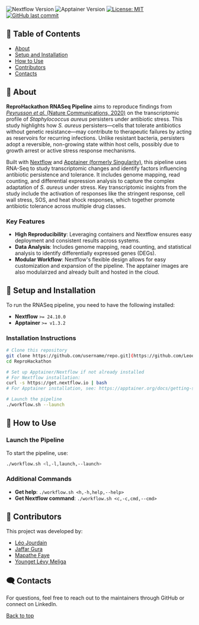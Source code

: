 <a name="top"></a>

![Nextflow Version](https://img.shields.io/badge/Nextflow-24.10-brightgreen)
![Apptainer Version](https://img.shields.io/badge/Apptainer-1.3.2-blue)
[![License: MIT](https://img.shields.io/badge/License-MIT-yellow.svg)](https://github.com/LeoooJR/ReproHackathon/blob/main/LICENSE.md)
[![GitHub last commit](https://img.shields.io/github/last-commit/LeoooJR/ReproHackathon)](#)

## 📑 Table of Contents
- [About](#about)
- [Setup and Installation](#setup-and-installation)
- [How to Use](#how-to-use)
- [Contributors](#contributors)
- [Contacts](#contacts)


## 🧬 About <a name="about"></a>

**ReproHackathon RNASeq Pipeline** aims to reproduce findings from [*Peyrusson et al.* (Nature Communications, 2020)](https://www.nature.com/articles/s41467-020-15966-7) on the transcriptomic profile of *Staphylococcus aureus* persisters under antibiotic stress. This study highlights how *S. aureus* persisters—cells that tolerate antibiotics without genetic resistance—may contribute to therapeutic failures by acting as reservoirs for recurring infections. Unlike resistant bacteria, persisters adopt a reversible, non-growing state within host cells, possibly due to growth arrest or active stress response mechanisms.

Built with [Nextflow](https://www.nextflow.io) and [Apptainer (formerly Singularity)](https://apptainer.org), this pipeline uses RNA-Seq to study transcriptomic changes and identify factors influencing antibiotic persistence and tolerance. It includes genome mapping, read counting, and differential expression analysis to capture the complex adaptation of *S. aureus* under stress. Key transcriptomic insights from the study include the activation of responses like the stringent response, cell wall stress, SOS, and heat shock responses, which together promote antibiotic tolerance across multiple drug classes.

### Key Features
- **High Reproducibility**: Leveraging containers and Nextflow ensures easy deployment and consistent results across systems.
- **Data Analysis**: Includes genome mapping, read counting, and statistical analysis to identify differentially expressed genes (DEGs).
- **Modular Workflow**: Nextflow's flexible design allows for easy customization and expansion of the pipeline. The apptainer images are also modulairzed and already built and hosted in the cloud.

## 🔧 Setup and Installation <a name="setup-and-installation"></a>

To run the RNASeq pipeline, you need to have the following installed:
- **Nextflow** `>= 24.10.0`
- **Apptainer** `>= v1.3.2` 

### Installation Instructions
```sh
# Clone this repository
git clone https://github.com/username/repo.git](https://github.com/LeoooJR/ReproHackathon.git
cd ReproHackathon

# Set up Apptainer/Nextflow if not already installed
# For Nextflow installation:
curl -s https://get.nextflow.io | bash
# For Apptainer installation, see: https://apptainer.org/docs/getting-started/

# Launch the pipeline
./workflow.sh --launch
```

## 🚀 How to Use <a name="how-to-use"></a>

### Launch the Pipeline
To start the pipeline, use:
```sh
./workflow.sh <l,-l,launch,--launch>
```

### Additional Commands
- **Get help**: `./workflow.sh <h,-h,help,--help>`
- **Get Nextflow command**: `./workflow.sh <c,-c,cmd,--cmd>`

## 👥 Contributors <a name="contributors"></a>
This project was developed by:
- [Léo Jourdain](https://github.com/LeoooJR)
- [Jaffar Gura](https://github.com/Jaffar-Hussein)
- [Mapathe Faye](https://github.com/Mapathefaye)
- [Younget Lévy Meliga](https://github.com/lmeliga)

## 🗨️ Contacts <a name="contacts"></a>

For questions, feel free to reach out to the maintainers through GitHub or connect on LinkedIn.

[Back to top](#top)
